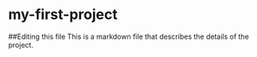 # my-first-project
##Editing this file
This is a markdown file that describes the details of the project.
